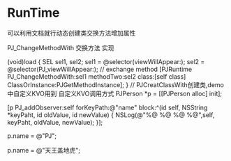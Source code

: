 # RunTime
可以利用文档就行动态创建类交换方法增加属性

PJ_ChangeMethodWith  交换方法 实现

(void)load { SEL sel1, sel2; sel1 = @selector(viewWillAppear:); sel2 = @selector(PJ_viewWillAppear:); // exchange method [PJRuntime PJ_ChangeMethodWith:sel1 methodTwo:sel2 class:[self class] ClassOrInstance:PJGetMethodInstance]; }
// PJCreatClassWith创建类,demo中自定义KVO用到 自定义KVO调用方式 PJPerson *p = [[PJPerson alloc] init];

[p PJ_addObserver:self forKeyPath:@"name" block:^(id self, NSString *keyPaht, id oldValue, id newValue) {
    NSLog(@"%@   %@    %@  %@",self, keyPaht, oldValue, newValue);
}];

p.name = @"PJ";

p.name = @"天王盖地虎";
